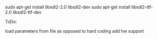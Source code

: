 sudo apt-get install libsdl2-2.0 libsdl2-dev 
sudo apt-get install libsdl2-ttf-2.0 libsdl2-ttf-dev

ToDo:

load parameters from file as opposed to hard coding
add hw support 